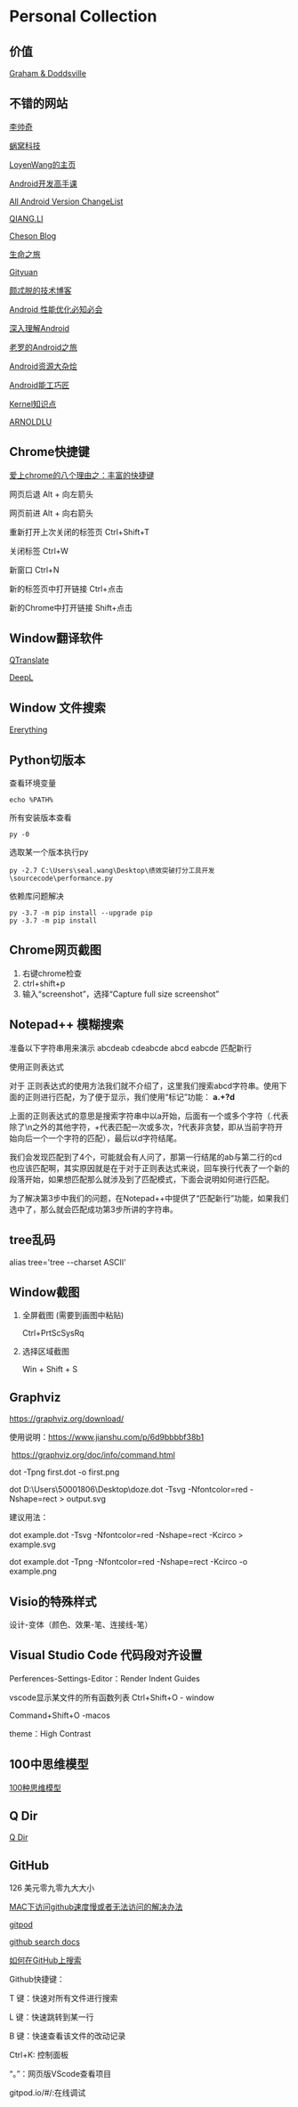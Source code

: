 # Personal Collection



## 价值

[Graham & Doddsville]( https://www.grahamanddoddsville.net/)



## 不错的网站

[李帅奇](https://lishuaiqi.top/tags/)

[蜗窝科技](http://www.wowotech.net/)

[LoyenWang的主页](https://www.cnblogs.com/LoyenWang/)

[Android开发高手课](https://blog.yorek.xyz/android/paid/master/)

[All Android Version ChangeList](https://developer.android.com/about/versions?hl=zh-cn)

[QIANG.LI](https://github.com/lqktz/document)

[Cheson Blog](https://chendongqi.me/)

[生命之旅](https://hazyman.com/)

[Gityuan](http://gityuan.com/)

[颇忒脱的技术博客](https://chanjarster.github.io/)

[Android 性能优化必知必会](https://androidperformance.com/2018/05/07/Android-performance-optimization-skills-and-tools/)

[深入理解Android](https://blog.csdn.net/innost/category_9260827.html)

[老罗的Android之旅](https://blog.csdn.net/luoshengyang?type=blog)

[Android资源大杂烩](https://github.com/coder-pig/Android-Storage-Box/blob/master/Android-Resources-Hodgepodge/Android-Resources-Hodgepodge(Android资源大杂烩).md)

[Android能工巧匠](https://github.com/coder-pig/Android-Storage-Box/blob/master/Android-Skillful-craftsman/Android-Skillful-Craftsman(Android能工巧匠).md)

[Kernel知识点](http://www.ilinuxkernel.com/files/)

[ARNOLDLU](https://github.com/arnoldlu/common-use/tree/master/tools/analyze_suspend)



## Chrome快捷键

[爱上chrome的八个理由之：丰富的快捷键](http://tech.sina.com.cn/s/2011-11-30/08276403237.shtml)

网页后退 Alt + 向左箭头

网页前进 Alt + 向右箭头

重新打开上次关闭的标签页  Ctrl+Shift+T

关闭标签 Ctrl+W

新窗口 Ctrl+N

新的标签页中打开链接 Ctrl+点击

新的Chrome中打开链接 Shift+点击



## Window翻译软件

[QTranslate](https://quest-app.appspot.com/)

[DeepL](https://www.deepl.com/translator)



## Window 文件搜索

[Ererything](https://www.voidtools.com/zh-cn/)



## Python切版本

查看环境变量

```
echo %PATH%
```

所有安装版本查看

```
py -0
```

选取某一个版本执行py

```
py -2.7 C:\Users\seal.wang\Desktop\绩效突破打分工具开发\sourcecode\performance.py
```

依赖库问题解决

```
py -3.7 -m pip install --upgrade pip
py -3.7 -m pip install
```



## Chrome网页截图

1. 右键chrome检查
2. ctrl+shift+p
3. 输入“screenshot”，选择“Capture full size screenshot”



## Notepad++ 模糊搜索

准备以下字符串用来演示 abcdeab cdeabcde abcd eabcde 匹配新行

使用正则表达式

对于 正则表达式的使用方法我们就不介绍了，这里我们搜索abcd字符串。使用下面的正则进行匹配，为了便于显示，我们使用“标记”功能： **a.+?d**

上面的正则表达式的意思是搜索字符串中以a开始，后面有一个或多个字符（.代表除了\n之外的其他字符，+代表匹配一次或多次，?代表非贪婪，即从当前字符开始向后一个一个字符的匹配），最后以d字符结尾。

我们会发现匹配到了4个，可能就会有人问了，那第一行结尾的ab与第二行的cd也应该匹配啊，其实原因就是在于对于正则表达式来说，回车换行代表了一个新的段落开始，如果想匹配那么就涉及到了匹配模式，下面会说明如何进行匹配。

为了解决第3步中我们的问题，在Notepad++中提供了“匹配新行”功能，如果我们选中了，那么就会匹配成功第3步所讲的字符串。



## tree乱码

alias tree='tree --charset ASCII'



##  Window截图

1. 全屏截图 (需要到画图中粘贴)

   Ctrl+PrtScSysRq

2. 选择区域截图

   Win + Shift + S



## Graphviz

https://graphviz.org/download/

使用说明：https://www.jianshu.com/p/6d9bbbbf38b1 

​					https://graphviz.org/doc/info/command.html

dot -Tpng first.dot -o first.png

dot D:\Users\50001806\Desktop\doze.dot -Tsvg -Nfontcolor=red -Nshape=rect > output.svg

建议用法：

dot example.dot -Tsvg -Nfontcolor=red -Nshape=rect -Kcirco > example.svg

dot example.dot -Tpng -Nfontcolor=red -Nshape=rect -Kcirco -o example.png



## Visio的特殊样式

设计-变体（颜色、效果-笔、连接线-笔）



## Visual Studio Code 代码段对齐设置

Perferences-Settings-Editor：Render Indent Guides

vscode显示某文件的所有函数列表
Ctrl+Shift+O  - window

Command+Shift+O -macos

theme：High Contrast



## 100中思维模型

[100种思维模型](https://www.jianshu.com/nb/47934208)



## Q Dir

[Q Dir](http://www.softwareok.com/?Download)



## GitHub

126  美元零九零九大大小

[MAC下访问github速度慢或者无法访问的解决办法](https://zhuanlan.zhihu.com/p/426865721)

[gitpod](https://gitpod.io/workspaces)

[github search docs](https://docs.github.com/cn/search-github/searching-on-github/searching-for-repositories)

[如何在GitHub上搜索](https://blog.csdn.net/u011442726/article/details/100151463)

Github快捷键：

T 键：快速对所有文件进行搜索

L 键：快速跳转到某一行

B 键：快速查看该文件的改动记录

Ctrl+K: 控制面板 



“。”：网页版VScode查看项目

gitpod.io/#/:在线调试



